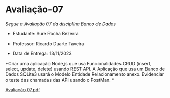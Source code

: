 # Avaliação-07

*Segue a Avaliação 07 da disciplina Banco de Dados*

* Estudante: Sure Rocha Bezerra 

* Professor: Ricardo Duarte Taveira

* Data de Entrega: 13/11/2023

*Criar uma aplicação Node,js que usa Funcionalidades CRUD (insert, select, update, delete) usando REST API. A Aplicação que usa um Banco de Dados SQLite3 usará o Modelo Entidade Relacionamento anexo. Evidenciar o teste das chamadas das API usando o PostMan. *


[Avaliação 07.pdf](https://github.com/surerocha/bd-p4-info/files/13338313/Avaliacao.07.pdf)

